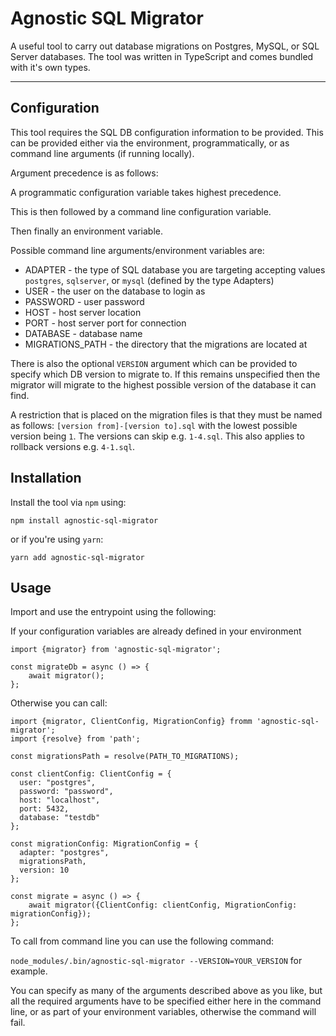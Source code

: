 # Agnostic SQL Migrator

A useful tool to carry out database migrations on Postgres, MySQL, or SQL Server databases. The tool was written in TypeScript and comes bundled with it's own types.

---

## Configuration

This tool requires the SQL DB configuration information to be provided. This can be provided either via the environment, programmatically, or as command line arguments (if running locally).

Argument precedence is as follows:

A programmatic configuration variable takes highest precedence.

This is then followed by a command line configuration variable.

Then finally an environment variable.

Possible command line arguments/environment variables are:

- ADAPTER - the type of SQL database you are targeting accepting values `postgres`, `sqlserver`, or `mysql` (defined by the type Adapters)
- USER - the user on the database to login as
- PASSWORD - user password
- HOST - host server location
- PORT - host server port for connection
- DATABASE - database name
- MIGRATIONS_PATH - the directory that the migrations are located at

There is also the optional `VERSION` argument which can be provided to specify which DB version to migrate to. If this remains unspecified then the migrator will migrate
to the highest possible version of the database it can find.

A restriction that is placed on the migration files is that they must be named as follows:
`[version from]-[version to].sql` with the lowest possible version being `1`. The versions can skip e.g. `1-4.sql`. This also applies to rollback
versions e.g. `4-1.sql`.

## Installation

Install the tool via `npm` using:

`npm install agnostic-sql-migrator`

or if you're using `yarn`:

`yarn add agnostic-sql-migrator`

## Usage

Import and use the entrypoint using the following:

If your configuration variables are already defined in your environment

```
import {migrator} from 'agnostic-sql-migrator';

const migrateDb = async () => {
    await migrator();
};
```

Otherwise you can call:

```
import {migrator, ClientConfig, MigrationConfig} fromm 'agnostic-sql-migrator';
import {resolve} from 'path';

const migrationsPath = resolve(PATH_TO_MIGRATIONS);

const clientConfig: ClientConfig = {
  user: "postgres",
  password: "password",
  host: "localhost",
  port: 5432,
  database: "testdb"
};

const migrationConfig: MigrationConfig = {
  adapter: "postgres",
  migrationsPath,
  version: 10
};

const migrate = async () => {
    await migrator({ClientConfig: clientConfig, MigrationConfig: migrationConfig});
};

```

To call from command line you can use the following command:

`node_modules/.bin/agnostic-sql-migrator --VERSION=YOUR_VERSION` for example.

You can specify as many of the arguments described above as you like, but all the required arguments have to be specified either here
in the command line, or as part of your environment variables, otherwise the command will fail.
